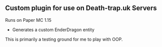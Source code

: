 ## Custom plugin for use on Death-trap.uk Servers
Runs on Paper MC 1.15

- Generates a custom EnderDragon entity


This is primarily a testing ground for me to play with OOP.
